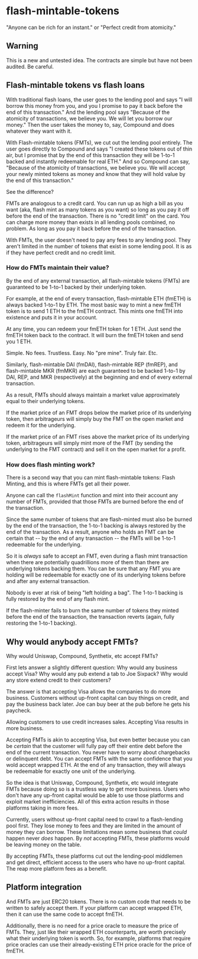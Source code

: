 # flash-mintable-tokens

"Anyone can be rich for an instant." or "Perfect credit from atomicity."

## Warning

This is a new and untested idea. The contracts are simple but have not been audited. Be careful.

## Flash-mintable tokens vs flash loans

With traditional flash loans, the user goes to the lending pool and says "I will borrow this money from you, and you I promise to pay it back before the end of this transaction." And the lending pool says "Because of the atomicity of transactions, we believe you. We will let you borrow our money." Then the user takes the money to, say, Compound and does whatever they want with it.

With Flash-mintable tokens (FMTs), we cut out the lending pool entirely. The user goes directly to Compound and says "I created these tokens out of thin air, but I promise that by the end of this transaction they will be 1-to-1 backed and instantly redeemable for real ETH." And so Compound can say, "Because of the atomicity of transactions, we believe you. We will accept your newly minted tokens as money and know that they will hold value by the end of this transaction."

See the difference?

FMTs are analogous to a credit card. You can run up as high a bill as you want (aka, flash mint as many tokens as you want) so long as you pay it off before the end of the transaction. There is no "credit limit" on the card. You can charge more money than exists in all lending pools combined, no problem. As long as you pay it back before the end of the transaction.

With FMTs, the user doesn't need to pay any fees to any lending pool. They aren't limited in the number of tokens that exist in some lending pool. It is as if they have perfect credit and no credit limit.

### How do FMTs maintain their value?

By the end of any external transaction, all flash-mintable tokens (FMTs) are guaranteed to be 1-to-1 backed by their underlying token.

For example, at the end of every transaction, flash-mintable ETH (fmETH) is always backed 1-to-1 by ETH. The most basic way to mint a new fmETH token is to send 1 ETH to the fmETH contract. This mints one fmETH into existence and puts it in your account.

At any time, you can redeem your fmETH token for 1 ETH. Just send the fmETH token back to the contract. It will burn the fmETH token and send you 1 ETH.

Simple. No fees. Trustless. Easy. No "pre mine". Truly fair. Etc.

Similarly, flash-mintable DAI (fmDAI), flash-mintable REP (fmREP), and flash-mintable MKR (fmMKR) are each guaranteed to be backed 1-to-1 by DAI, REP, and MKR (respectively) at the beginning and end of every external transaction.

As a result, FMTs should always maintain a market value approximately equal to their underlying tokens.

If the market price of an FMT drops below the market price of its underlying token, then arbitrageurs will simply buy the FMT on the open market and redeem it for the underlying.

If the market price of an FMT rises above the market price of its underlying token, arbitrageurs will simply mint more of the FMT (by sending the underlying to the FMT contract) and sell it on the open market for a profit.


### How does flash minting work?

There is a second way that you can mint flash-mintable tokens: Flash Minting, and this is where FMTs get all their power.

Anyone can call the `flashMint` function and mint into their account any number of FMTs, provided that those FMTs are burned before the end of the transaction.

Since the same number of tokens that are flash-minted must also be burned by the end of the transaction, the 1-to-1 backing is always restored by the end of the transaction. As a result, anyone who holds an FMT can be certain that -- by the end of any transaction -- the FMTs will be 1-to-1 redeemable for the underlying.

So it is _always_ safe to accept an FMT, even during a flash mint transaction when there are potentially quadrillions more of them than there are underlying tokens backing them. You can be sure that any FMT you are holding will be redeemable for exactly one of its underlying tokens before and after any external transaction.

Nobody is ever at risk of being "left holding a bag". The 1-to-1 backing is fully restored by the end of any flash mint.

If the flash-minter fails to burn the same number of tokens they minted before the end of the transaction, the transaction reverts (again, fully restoring the 1-to-1 backing).

## Why would anybody accept FMTs?

Why would Uniswap, Compound, Synthetix, etc accept FMTs?

First lets answer a slightly different question: Why would any business accept Visa? Why would any pub extend a tab to Joe Sixpack? Why would any store extend credit to their customers?

The answer is that accepting Visa allows the companies to do more business. Customers without up-front capital can buy things on credit, and pay the business back later. Joe can buy beer at the pub before he gets his paycheck.

Allowing customers to use credit increases sales. Accepting Visa results in more business.

Accepting FMTs is akin to accepting Visa, but even better because you can be _certain_ that the customer will fully pay off their entire debt before the end of the current transaction. You never have to worry about chargebacks or delinquent debt. You can accept FMTs with the same confidence that you wold accept wrapped ETH. At the end of any transaction, they will always be redeemable for exactly one unit of the underlying.

So the idea is that Uniswap, Compound, Synthetix, etc would integrate FMTs because doing so is a trustless way to get more business. Users who don't have any up-front capital would be able to use those platforms and exploit market inefficiencies. All of this extra action results in those platforms taking in more fees.

Currently, users without up-front capital need to crawl to a flash-lending pool first. They lose money to fees and they are limited in the amount of money they can borrow. These limitations mean some business that _could_ happen never _does_ happen. By _not_ accepting FMTs, these platforms would be leaving money on the table.

By accepting FMTs, these platforms cut out the lending-pool middlemen and get direct, efficient access to the users who have no up-front capital. The reap more platform fees as a benefit.


## Platform integration

And FMTs are just ERC20 tokens. There is no custom code that needs to be written to safely accept them. If your platform can accept wrapped ETH, then it can use the same code to accept fmETH.

Additionally, there is no need for a price oracle to measure the price of FMTs. They, just like their wrapped ETH counterparts, are worth precisely what their underlying token is worth. So, for example, platforms that require price oracles can use their already-existing ETH price oracle for the price of fmETH.